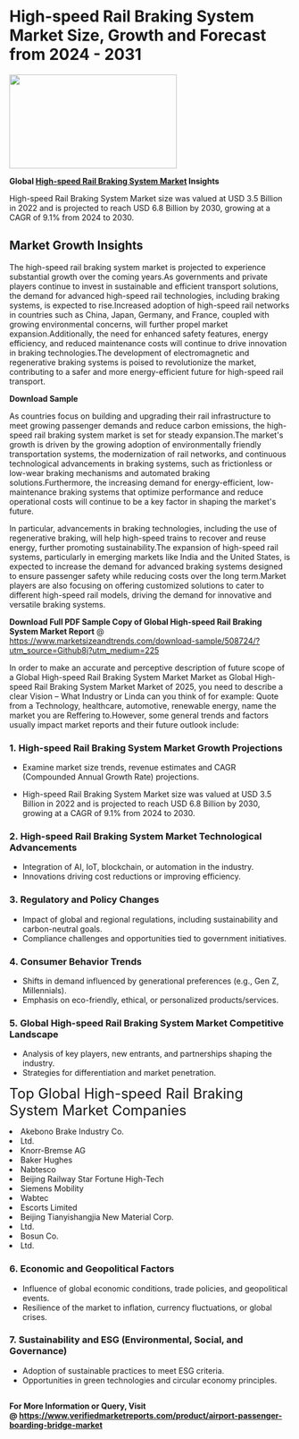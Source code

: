 <H1>High-speed Rail Braking System Market Size, Growth and Forecast from 2024 - 2031</H1><img class="aligncenter size-medium wp-image-584254" src="https://thirdeyenews.in/wp-content/uploads/2024/09/Global-Market-Research-300x168.jpeg" alt="" width="300" height="168" /><p><strong>Global&nbsp;<a href="https://www.marketsizeandtrends.com/download-sample/508724/?utm_source=Github8j?utm_medium=225">High-speed Rail Braking System Market</a> Insights</strong></p><p>High-speed Rail Braking System Market size was valued at USD 3.5 Billion in 2022 and is projected to reach USD 6.8 Billion by 2030, growing at a CAGR of 9.1% from 2024 to 2030.</p><p><h2>Market Growth Insights</h2> <p>The high-speed rail braking system market is projected to experience substantial growth over the coming years.As governments and private players continue to invest in sustainable and efficient transport solutions, the demand for advanced high-speed rail technologies, including braking systems, is expected to rise.Increased adoption of high-speed rail networks in countries such as China, Japan, Germany, and France, coupled with growing environmental concerns, will further propel market expansion.Additionally, the need for enhanced safety features, energy efficiency, and reduced maintenance costs will continue to drive innovation in braking technologies.The development of electromagnetic and regenerative braking systems is poised to revolutionize the market, contributing to a safer and more energy-efficient future for high-speed rail transport.</p> <p><strong>Download Sample</strong></p> <p>As countries focus on building and upgrading their rail infrastructure to meet growing passenger demands and reduce carbon emissions, the high-speed rail braking system market is set for steady expansion.The market's growth is driven by the growing adoption of environmentally friendly transportation systems, the modernization of rail networks, and continuous technological advancements in braking systems, such as frictionless or low-wear braking mechanisms and automated braking solutions.Furthermore, the increasing demand for energy-efficient, low-maintenance braking systems that optimize performance and reduce operational costs will continue to be a key factor in shaping the market's future.</p> <p>In particular, advancements in braking technologies, including the use of regenerative braking, will help high-speed trains to recover and reuse energy, further promoting sustainability.The expansion of high-speed rail systems, particularly in emerging markets like India and the United States, is expected to increase the demand for advanced braking systems designed to ensure passenger safety while reducing costs over the long term.Market players are also focusing on offering customized solutions to cater to different high-speed rail models, driving the demand for innovative and versatile braking systems.</p> <p><span class=""><strong>Download Full PDF Sample Copy of Global High-speed Rail Braking System Market Report</strong> @ <a href="https://www.marketsizeandtrends.com/download-sample/508724/?utm_source=Github8j?utm_medium=225" target="_blank">https://www.marketsizeandtrends.com/download-sample/508724/?utm_source=Github8j?utm_medium=225</a></span></p><p>In order to make an accurate and perceptive description of future scope of a Global&nbsp;High-speed Rail Braking System Market Market as Global&nbsp;High-speed Rail Braking System Market Market of 2025, you need to describe a clear Vision &ndash; What Industry or Linda can you think of for example: Quote from a Technology, healthcare, automotive, renewable energy, name the market you are Reffering to.However, some general trends and factors usually impact market reports and their future outlook include:</p><h3>1.&nbsp;<strong>High-speed Rail Braking System Market Growth Projections</strong></h3><ul><li>Examine market size trends, revenue estimates and CAGR (Compounded Annual Growth Rate) projections.</li><li><p>High-speed Rail Braking System Market size was valued at USD 3.5 Billion in 2022 and is projected to reach USD 6.8 Billion by 2030, growing at a CAGR of 9.1% from 2024 to 2030.</p></li></ul><h3>2.&nbsp;<strong>High-speed Rail Braking System Market Technological Advancements</strong></h3><ul><li>Integration of AI, IoT, blockchain, or automation in the industry.</li><li>Innovations driving cost reductions or improving efficiency.</li></ul><h3>3.&nbsp;<strong>Regulatory and Policy Changes</strong></h3><ul><li>Impact of global and regional regulations, including sustainability and carbon-neutral goals.</li><li>Compliance challenges and opportunities tied to government initiatives.</li></ul><h3>4.&nbsp;<strong>Consumer Behavior Trends</strong></h3><ul><li>Shifts in demand influenced by generational preferences (e.g., Gen Z, Millennials).</li><li>Emphasis on eco-friendly, ethical, or personalized products/services.</li></ul><h3>5.&nbsp;<strong>Global High-speed Rail Braking System Market Competitive Landscape</strong></h3><ul><li>Analysis of key players, new entrants, and partnerships shaping the industry.</li><li>Strategies for differentiation and market penetration.</li></ul><p data-pm-slice="1 1 []"><span style="color: inherit; font-family: inherit; font-size: 25px;">Top Global High-speed Rail Braking System Market Companies</span></p><div class="" data-test-id=""><p><li>Akebono Brake Industry Co.</li><li> Ltd.</li><li> Knorr-Bremse AG</li><li> Baker Hughes</li><li> Nabtesco</li><li> Beijing Railway Star Fortune High-Tech</li><li> Siemens Mobility</li><li> Wabtec</li><li> Escorts Limited</li><li> Beijing Tianyishangjia New Material Corp.</li><li> Ltd.</li><li> Bosun Co.</li><li>Ltd.</li></p></div><h3>6.&nbsp;<strong>Economic and Geopolitical Factors</strong></h3><ul><li>Influence of global economic conditions, trade policies, and geopolitical events.</li><li>Resilience of the market to inflation, currency fluctuations, or global crises.</li></ul><h3>7.&nbsp;<strong>Sustainability and ESG (Environmental, Social, and Governance)</strong></h3><ul><li>Adoption of sustainable practices to meet ESG criteria.</li><li>Opportunities in green technologies and circular economy principles.</li></ul><h2><strong style="font-size: 14px;">For More Information or Query, Visit @&nbsp;</strong><a style="background-color: #ffffff; font-size: 14px;" href="https://www.marketsizeandtrends.com/report/high-speed-rail-braking-system-market/" target="_blank">https://www.verifiedmarketreports.com/product/airport-passenger-boarding-bridge-market</a></h2>